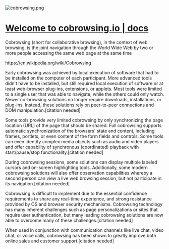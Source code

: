 ![cobrowsing.png](https://logo.cobrowsing.io/1/cover.png)

# [Welcome to cobrowsing.io | docs](http://docs.cobrowsing.io/)

Cobrowsing (short for collaborative browsing), in the context of web browsing, is the joint navigation through the World Wide Web by two or more people accessing the same web page at the same time

https://en.wikipedia.org/wiki/Cobrowsing


Early cobrowsing was achieved by local execution of software that had to be installed on the computer of each participant. More advanced tools didn't have to be installed, but still required local execution of software or at least web-browser plug-ins, extensions, or applets. Most tools were limited to a single user that was able to navigate, while the others could only watch. Newer co-browsing solutions no longer require downloads, installations, or plug-ins. Instead, these solutions rely on peer-to-peer connections and DOM manipulation.[citation needed]

Some tools provide very limited cobrowsing by only synchronizing the page location (URL) of the page that should be shared. Full cobrowsing supports automatic synchronization of the browsers' state and content, including frames, portlets, or even content of the form fields and controls. Some tools can even identify complex media objects such as audio and video players and offer capability of synchronous (coordinated) playback with start/pause/stop functionality.[citation needed]

During cobrowsing sessions, some solutions can display multiple labeled cursors and on-screen highlighting tools. Additionally, some modern cobrowsing solutions will also offer observation capabilities whereby a second person can view a live web browsing session, but not participate in its navigation.[citation needed]

Cobrowsing is difficult to implement due to the essential confidence requirements to share any real-time experience, and strong resistance provided by OS and browser security mechanisms. Cobrowsing technology has many inherent challenges such as page personalizations or sites that require user authentication, but many leading cobrowsing solutions are now able to overcome many of these challenges.[citation needed]

When used in conjunction with communication channels like live chat, video chat, or voice calls, cobrowsing has been shown to greatly improve both online sales and customer support.[citation needed] 
